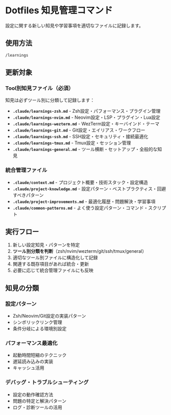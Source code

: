 # Dotfiles 知見管理コマンド

設定に関する新しい知見や学習事項を適切なファイルに記録します。

## 使用方法

```bash
/learnings
```

## 更新対象

### Tool別知見ファイル（必須）

知見は必ずツール別に分類して記録します：

- **`.claude/learnings-zsh.md`** - Zsh設定・パフォーマンス・プラグイン管理
- **`.claude/learnings-nvim.md`** - Neovim設定・LSP・プラグイン・Lua設定
- **`.claude/learnings-wezterm.md`** - WezTerm設定・キーバインド・テーマ
- **`.claude/learnings-git.md`** - Git設定・エイリアス・ワークフロー
- **`.claude/learnings-ssh.md`** - SSH設定・セキュリティ・接続最適化
- **`.claude/learnings-tmux.md`** - Tmux設定・セッション管理
- **`.claude/learnings-general.md`** - ツール横断・セットアップ・全般的な知見

### 統合管理ファイル

- **`.claude/context.md`** - プロジェクト概要・技術スタック・設定構造
- **`.claude/project-knowledge.md`** - 設定パターン・ベストプラクティス・回避すべきパターン
- **`.claude/project-improvements.md`** - 最適化履歴・問題解決・学習事項
- **`.claude/common-patterns.md`** - よく使う設定パターン・コマンド・スクリプト

## 実行フロー

1. 新しい設定知見・パターンを特定
2. **ツール別分類を判断**（zsh/nvim/wezterm/git/ssh/tmux/general）
3. 適切なツール別ファイルに構造化して記録
4. 関連する既存項目があれば統合・更新
5. 必要に応じて統合管理ファイルにも反映

## 知見の分類

### 設定パターン
- Zsh/Neovim/Git設定の実装パターン
- シンボリックリンク管理
- 条件分岐による環境別設定

### パフォーマンス最適化
- 起動時間短縮のテクニック
- 遅延読み込みの実装
- キャッシュ活用

### デバッグ・トラブルシューティング
- 設定の動作確認方法
- 問題の特定と解決パターン
- ログ・診断ツールの活用
